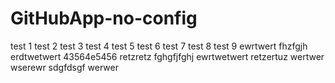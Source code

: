# GitHubApp-no-config

test 1
test 2
test 3
test 4
test 5
test 6
test 7
test 8
test 9
ewrtwert
fhzfgjh
erdtwetwert
43564e5456
retzretz
fghgfjfghj
ewrtwetwert
retzertuz
wertwer
wserewr
sdgfdsgf
werwer
